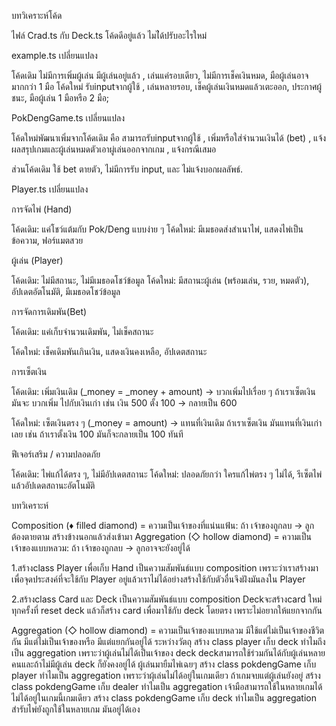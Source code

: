 บทวิเคราะห์โค้ด 

ไฟล์ Crad.ts กับ Deck.ts โค้ดดีอยู่แล้ว ไมไ่ด้ปรับอะไรใหม่

example.ts เปลี่ยนแปลง 

โค้ดเดิม ไม่มีการเพิ่มผู้เล่น มีผู้เล่นอยู่แล้ว , เล่นแค่รอบเดียว, ไม่มีการเช็คเงินหมด, มือผู้เล่นอาจมากกว่า 1 มือ
โค้ดใหม่ รับinputจากผู้ใช้ , เล่นหลายรอบ, เช็คผู้เล่นเงินหมดแล้วเตะออก, ประกาศผู้ชนะ, มือผู้เล่น 1 มือหรือ 2 มือ;

PokDengGame.ts เปลี่ยนแปลง

โค้ดใหม่พัฒนาเพิ่มจากโค้ดเดิม คือ สามารถรับinputจากผู้ใช้ , เพิ่มหรือใส่จำนวนเงินได้ (bet) 
, แจ้งผลสรุปเกมและผู้เล่นหมดตัวเอาผู่เล่นออกจากเกม , แจ้งกรณีเสมอ 

ส่วนโค้ดเดิม ใช้ bet ตายตัว, ไม่มีการรับ input, และ ไม่แจ้งบอกผลลัพธ์.

Player.ts เปลี่ยนแปลง

การจัดไพ่ (Hand)

โค้ดเดิม: แค่โชว์แต้มกับ Pok/Deng แบบง่าย ๆ
โค้ดใหม่: มีเมธอดส่งสำเนาไพ่, แสดงไพ่เป็นข้อความ, ฟอร์แมตสวย


ผู้เล่น (Player)

โค้ดเดิม: ไม่มีสถานะ, ไม่มีเมธอดโชว์ข้อมูล
โค้ดใหม่: มีสถานะผู้เล่น (พร้อมเล่น, รวย, หมดตัว), อัปเดตอัตโนมัติ, มีเมธอดโชว์ข้อมูล

การจัดการเดิมพัน(Bet)

โค้ดเดิม: แค่เก็บจำนวนเดิมพัน, ไม่เช็คสถานะ

โค้ดใหม่: เช็คเดิมพันเกินเงิน, แสดงเงินคงเหลือ, อัปเดตสถานะ
        

การเซ็ตเงิน

โค้ดเดิม: เพิ่มเงินเดิม (_money = _money + amount) → บวกเพิ่มไปเรื่อย ๆ
        ถ้าเราเซ็ตเงิน มันจะ บวกเพิ่ม ไปกับเงินเก่า เช่น เงิน 500 ตั้ง 100 → กลายเป็น 600

โค้ดใหม่: เซ็ตเงินตรง ๆ (_money = amount) → แทนที่เงินเดิม
        ถ้าเราเซ็ตเงิน มันแทนที่เงินเก่าเลย เช่น ถ้าเราตั้งเงิน 100 มันก็จะกลายเป็น 100 ทันที

ฟีเจอร์เสริม / ความปลอดภัย

โค้ดเดิม: ไพ่แก้ได้ตรง ๆ, ไม่มีอัปเดตสถานะ
โค้ดใหม่: ปลอดภัยกว่า ใครแก้ไพ่ตรง ๆ ไม่ได้, รีเซ็ตไพ่แล้วอัปเดตสถานะอัตโนมัติ



บทวิเคราะห์

Composition (♦ filled diamond) = ความเป็นเจ้าของที่แน่นแฟ้น: ถ้า เจ้าของถูกลบ → ลูกต้องตายตาม
สร้างข้างนอกแล้วส่งเข้ามา
Aggregation (◇ hollow diamond) = ความเป็นเจ้าของแบบหลวม: ถ้า เจ้าของถูกลบ → ลูกอาจจะยังอยู่ได้

1.สร้างclass Player เพื่อเก็บ Hand  เป็นความสัมพันธ์แบบ composition เพราะว่าเราสร้างมาเพื่อจุดประสงค์ที่จะใช้กับ Player อยู่แล้วเราไม่ได้อย่างสร้างใช้กับตัวอื่นจึงฝังมันลงใน Player

2.สร้างclass Card และ Deck เป็นความสัมพันธ์แบบ composition Deckจะสร้างcard ใหม่ทุกครั้งที่ reset deck แล้วก็สร้าง card เพื่อมาใช้กับ deck โดยตรง เพราะไม่อยากให้แยกจากกัน

Aggregation (◇ hollow diamond) = ความเป็นเจ้าของแบบหลวม มีใช้แต่ไม่เป็นเจ้าของชีวิตกัน
มีแต่ไม่เป็นเจ้าของหรือ มีแต่แยกกันอยู่ได้ ระหว่างวัตถุ
สร้าง class player เก็บ deck ทำไมถึงเป็น aggregation เพราะว่าผู้เล่นไม่ได้เป็นเจ้าของ deck 
deckสามารถใช้ร่วมกันได้กับผู้เล่นหลายคนและถ้าไม่มีผู้เล่น deck ก็ยังคงอยู่ได้ ผู้เล่นมายืมไพ่เฉยๆ
สร้าง class  pokdengGame เก็บ player ทำไมเป็น aggregation เพราะว่าผุ้เล่นไม่ได้อยู่ในเกมเดียว ถ้าเกมจบแต่ผู้เล่นยังอยู่
สร้าง class  pokdengGame เก็บ dealer ทำไมเป็น aggregation เจ้ามือสามารถใช้ในหลายเกมได้ ไม่ได้อยู่ในเกมนี้เกมเดียว
สร้าง class  pokdengGame เก็บ deck   ทำไมเป็น aggregation สำรับไพ่ยังถูกใช้ในหลายเกม มันอยู่ได้เอง
